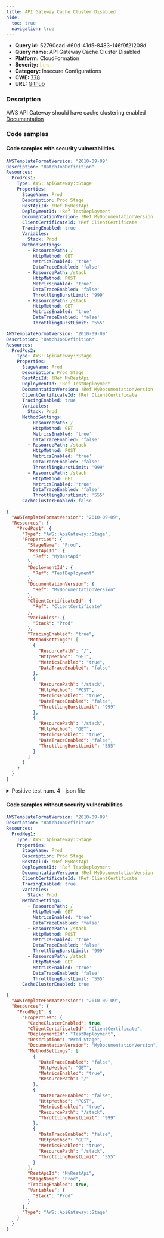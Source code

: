 ```yaml
---
title: API Gateway Cache Cluster Disabled
hide:
  toc: true
  navigation: true
---
```


<style>
  .highlight .hll {
    background-color: #ff171742;
  }
  .md-content {
    max-width: 1100px;
    margin: 0 auto;
  }
</style>

-   **Query id:** 52790cad-d60d-41d5-8483-146f9f21208d
-   **Query name:** API Gateway Cache Cluster Disabled
-   **Platform:** CloudFormation
-   **Severity:** <span style="color:#edd57e">Low</span>
-   **Category:** Insecure Configurations
-   **CWE:** <a href="https://cwe.mitre.org/data/definitions/778.html" onclick="newWindowOpenerSafe(event, 'https://cwe.mitre.org/data/definitions/778.html')">778</a>
-   **URL:** [Github](https://github.com/Checkmarx/kics/tree/master/assets/queries/cloudFormation/aws/api_gateway_cache_cluster_disabled)

### Description
AWS API Gateway should have cache clustering enabled<br>
[Documentation](https://docs.aws.amazon.com/AWSCloudFormation/latest/UserGuide/aws-resource-apigateway-stage.html#cfn-apigateway-stage-cacheclusterenabled)

### Code samples
#### Code samples with security vulnerabilities
```yaml title="Positive test num. 1 - yaml file" hl_lines="6"
AWSTemplateFormatVersion: "2010-09-09"
Description: "BatchJobDefinition"
Resources:
  ProdPos1:
    Type: AWS::ApiGateway::Stage
    Properties:
      StageName: Prod
      Description: Prod Stage
      RestApiId: !Ref MyRestApi
      DeploymentId: !Ref TestDeployment
      DocumentationVersion: !Ref MyDocumentationVersion
      ClientCertificateId: !Ref ClientCertificate
      TracingEnabled: true
      Variables:
        Stack: Prod
      MethodSettings:
        - ResourcePath: /
          HttpMethod: GET
          MetricsEnabled: 'true'
          DataTraceEnabled: 'false'
        - ResourcePath: /stack
          HttpMethod: POST
          MetricsEnabled: 'true'
          DataTraceEnabled: 'false'
          ThrottlingBurstLimit: '999'
        - ResourcePath: /stack
          HttpMethod: GET
          MetricsEnabled: 'true'
          DataTraceEnabled: 'false'
          ThrottlingBurstLimit: '555'

```
```yaml title="Positive test num. 2 - yaml file" hl_lines="31"
AWSTemplateFormatVersion: "2010-09-09"
Description: "BatchJobDefinition"
Resources:
  ProdPos2:
    Type: AWS::ApiGateway::Stage
    Properties:
      StageName: Prod
      Description: Prod Stage
      RestApiId: !Ref MyRestApi
      DeploymentId: !Ref TestDeployment
      DocumentationVersion: !Ref MyDocumentationVersion
      ClientCertificateId: !Ref ClientCertificate
      TracingEnabled: true
      Variables:
        Stack: Prod
      MethodSettings:
        - ResourcePath: /
          HttpMethod: GET
          MetricsEnabled: 'true'
          DataTraceEnabled: 'false'
        - ResourcePath: /stack
          HttpMethod: POST
          MetricsEnabled: 'true'
          DataTraceEnabled: 'false'
          ThrottlingBurstLimit: '999'
        - ResourcePath: /stack
          HttpMethod: GET
          MetricsEnabled: 'true'
          DataTraceEnabled: 'false'
          ThrottlingBurstLimit: '555'
      CacheClusterEnabled: false

```
```json title="Positive test num. 3 - json file" hl_lines="6"
{
  "AWSTemplateFormatVersion": "2010-09-09",
  "Resources": {
    "ProdPos1": {
      "Type": "AWS::ApiGateway::Stage",
      "Properties": {
        "StageName": "Prod",
        "RestApiId": {
          "Ref": "MyRestApi"
        },
        "DeploymentId": {
          "Ref": "TestDeployment"
        },
        "DocumentationVersion": {
          "Ref": "MyDocumentationVersion"
        },
        "ClientCertificateId": {
          "Ref": "ClientCertificate"
        },
        "Variables": {
          "Stack": "Prod"
        },
        "TracingEnabled": "true",
        "MethodSettings": [
          {
            "ResourcePath": "/",
            "HttpMethod": "GET",
            "MetricsEnabled": "true",
            "DataTraceEnabled": "false"
          },
          {
            "ResourcePath": "/stack",
            "HttpMethod": "POST",
            "MetricsEnabled": "true",
            "DataTraceEnabled": "false",
            "ThrottlingBurstLimit": "999"
          },
          {
            "ResourcePath": "/stack",
            "HttpMethod": "GET",
            "MetricsEnabled": "true",
            "DataTraceEnabled": "false",
            "ThrottlingBurstLimit": "555"
          }
        ]
      }
    }
  }
}

```
<details><summary>Positive test num. 4 - json file</summary>

```json hl_lines="6"
{
  "AWSTemplateFormatVersion": "2010-09-09",
  "Resources": {
    "ProdPos2": {
      "Properties": {
        "CacheClusterEnabled": false,
        "ClientCertificateId": "ClientCertificate",
        "DeploymentId": "TestDeployment",
        "Description": "Prod Stage",
        "DocumentationVersion": "MyDocumentationVersion",
        "MethodSettings": [
          {
            "DataTraceEnabled": "false",
            "HttpMethod": "GET",
            "MetricsEnabled": "true",
            "ResourcePath": "/"
          },
          {
            "DataTraceEnabled": "false",
            "HttpMethod": "POST",
            "MetricsEnabled": "true",
            "ResourcePath": "/stack",
            "ThrottlingBurstLimit": "999"
          },
          {
            "DataTraceEnabled": "false",
            "HttpMethod": "GET",
            "MetricsEnabled": "true",
            "ResourcePath": "/stack",
            "ThrottlingBurstLimit": "555"
          }
        ],
        "RestApiId": "MyRestApi",
        "StageName": "Prod",
        "TracingEnabled": true,
        "Variables": {
          "Stack": "Prod"
        }
      },
      "Type": "AWS::ApiGateway::Stage"
    }
  }
}

```
</details>


#### Code samples without security vulnerabilities
```yaml title="Negative test num. 1 - yaml file"
AWSTemplateFormatVersion: "2010-09-09"
Description: "BatchJobDefinition"
Resources:
  ProdNeg1:
    Type: AWS::ApiGateway::Stage
    Properties:
      StageName: Prod
      Description: Prod Stage
      RestApiId: !Ref MyRestApi
      DeploymentId: !Ref TestDeployment
      DocumentationVersion: !Ref MyDocumentationVersion
      ClientCertificateId: !Ref ClientCertificate
      TracingEnabled: true
      Variables:
        Stack: Prod
      MethodSettings:
        - ResourcePath: /
          HttpMethod: GET
          MetricsEnabled: 'true'
          DataTraceEnabled: 'false'
        - ResourcePath: /stack
          HttpMethod: POST
          MetricsEnabled: 'true'
          DataTraceEnabled: 'false'
          ThrottlingBurstLimit: '999'
        - ResourcePath: /stack
          HttpMethod: GET
          MetricsEnabled: 'true'
          DataTraceEnabled: 'false'
          ThrottlingBurstLimit: '555'
      CacheClusterEnabled: true

```
```json title="Negative test num. 2 - json file"
{
  "AWSTemplateFormatVersion": "2010-09-09",
  "Resources": {
    "ProdNeg1": {
      "Properties": {
        "CacheClusterEnabled": true,
        "ClientCertificateId": "ClientCertificate",
        "DeploymentId": "TestDeployment",
        "Description": "Prod Stage",
        "DocumentationVersion": "MyDocumentationVersion",
        "MethodSettings": [
          {
            "DataTraceEnabled": "false",
            "HttpMethod": "GET",
            "MetricsEnabled": "true",
            "ResourcePath": "/"
          },
          {
            "DataTraceEnabled": "false",
            "HttpMethod": "POST",
            "MetricsEnabled": "true",
            "ResourcePath": "/stack",
            "ThrottlingBurstLimit": "999"
          },
          {
            "DataTraceEnabled": "false",
            "HttpMethod": "GET",
            "MetricsEnabled": "true",
            "ResourcePath": "/stack",
            "ThrottlingBurstLimit": "555"
          }
        ],
        "RestApiId": "MyRestApi",
        "StageName": "Prod",
        "TracingEnabled": true,
        "Variables": {
          "Stack": "Prod"
        }
      },
      "Type": "AWS::ApiGateway::Stage"
    }
  }
}

```
